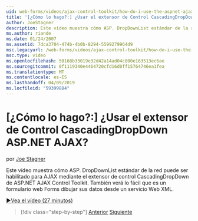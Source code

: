 ```yaml
---
uid: web-forms/videos/ajax-control-toolkit/how-do-i-use-the-aspnet-ajax-cascadingdropdown-control-extender
title: '[¿Cómo lo hago?:] ¿Usar el extensor de Control CascadingDropDown ASP.NET AJAX? | Microsoft Docs'
author: JoeStagner
description: Este vídeo muestra cómo ASP. DropDownList estándar de la red puede llegar a ser habilitadas para AJAX mediante el extensor de control CascadingDropDown desde el control de fuente de AJAX de ASP.NET...
ms.author: riande
ms.date: 01/24/2007
ms.assetid: 7dca3704-474b-4b0b-8294-5599279964d9
msc.legacyurl: /web-forms/videos/ajax-control-toolkit/how-do-i-use-the-aspnet-ajax-cascadingdropdown-control-extender
msc.type: video
ms.openlocfilehash: 50168b33019e32d42a14ad04c800e163513ec6ae
ms.sourcegitcommit: 0f1119340e4464720cfd16d0ff15764746ea1fea
ms.translationtype: MT
ms.contentlocale: es-ES
ms.lasthandoff: 04/09/2019
ms.locfileid: "59399884"
---
```

# <a name="how-do-i-use-the-aspnet-ajax-cascadingdropdown-control-extender"></a>[¿Cómo lo hago?:] ¿Usar el extensor de Control CascadingDropDown ASP.NET AJAX?

por [Joe Stagner](https://github.com/JoeStagner)

Este vídeo muestra cómo ASP. DropDownList estándar de la red puede ser habilitado para AJAX mediante el extensor de control CascadingDropDown de ASP.NET AJAX Control Toolkit. También verá lo fácil que es un formulario web Forms dibujar sus datos desde un servicio Web XML.

[&#9654;Vea el vídeo (27 minutos)](https://channel9.msdn.com/Blogs/ASP-NET-Site-Videos/how-do-i-use-the-aspnet-ajax-cascadingdropdown-control-extender)

> [!div class="step-by-step"]
> [Anterior](how-do-i-get-started-with-the-aspnet-ajax-control-toolkit.md)
> [Siguiente](how-do-i-use-the-aspnet-ajax-textboxwatermark-control-extender.md)
